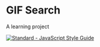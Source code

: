 # GIF Search
A learning project

[![Standard - JavaScript Style Guide](https://cdn.rawgit.com/feross/standard/master/badge.svg)](https://github.com/feross/standard)

